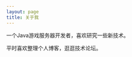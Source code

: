 ```yaml
---
layout: page
title: 关于我 
---
```


一个Java游戏服务器开发者，喜欢研究一些新技术。
<p>
  平时喜欢整理个人博客，逛逛技术论坛。
<p>


